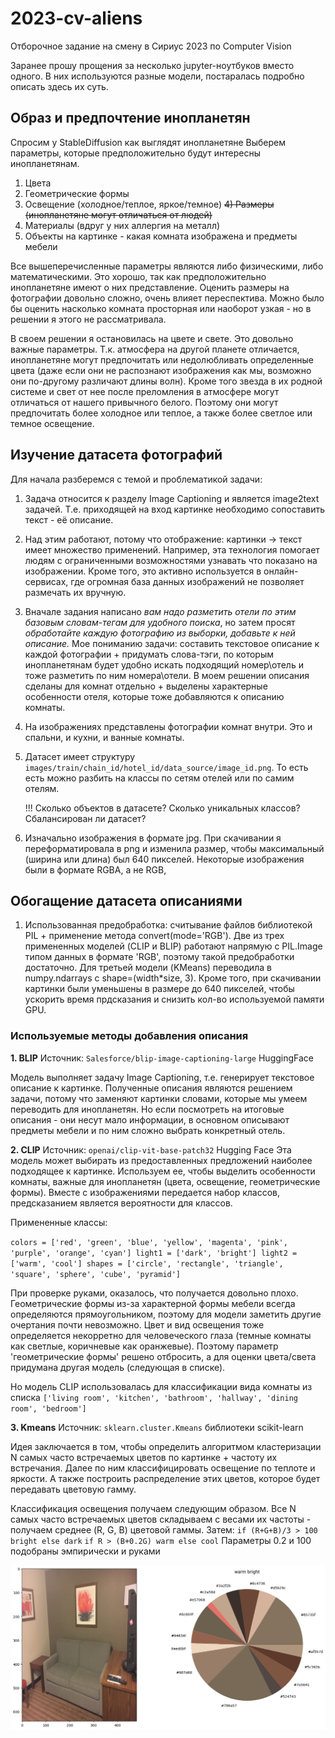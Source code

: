 # 2023-cv-aliens
Отборочное задание на смену в Сириус 2023 по Computer Vision

Заранее прошу прощения за несколько jupyter-ноутбуков вместо одного. В них используются разные модели, постаралась подробно описать здесь их суть.


## Образ и предпочтение инопланетян ##
Спросим у StableDiffusion как выглядят инопланетяне
Выберем параметры, которые предположительно будут интересны инопланетянам.

1) Цвета
2) Геометрические формы
3) Освещение (холодное/теплое, яркое/темное)
~~4) Размеры (инопланетяне могут отличаться от людей)~~
5) Материалы (вдруг у них аллергия на металл)
6) Объекты на картинке - какая комната изображена и предметы мебели

Все вышеперечисленные параметры являются либо физическими, либо математическими. Это хорошо, так как предположительно инопланетяне имеют о них представление.
Оценить размеры на фотографии довольно сложно, очень влияет переспектива. Можно было бы оценить насколько комната просторная или наоборот узкая - но в решении я этого не рассматривала.

В своем решении я остановилась на цвете и свете. Это довольно важные параметры. Т.к. атмосфера на другой планете отличается, инопланетяне могут предпочитать или недолюбливать определенные цвета (даже если они не распознают изображения как мы, возможно они по-другому различают длины волн). Кроме того звезда в их родной системе и свет от нее после преломления в атмосфере могут отличаться от нашего привычного белого. Поэтому они могут предпочитать более холодное или теплое, а также более светлое или темное освещение.


## Изучение датасета фотографий ##
Для начала разберемся с темой и проблематикой задачи:

1) Задача относится к разделу Image Captioning и является image2text задачей. Т.е. приходящей на вход картинке необходимо сопоставить текст - её описание.

2) Над этим работают, потому что отображение: картинки -> текст имеет множество применений. Например, эта технология помогает людям с ограниченными возможностями узнавать что показано на изображении. Кроме того, это активно используется в онлайн-сервисах, где огромная база данных изображений не позволяет размечать их вручную.

3) Вначале задания написано *вам надо разметить отели по этим базовым словам-тегам для удобного поиска*, но затем просят *обработайте каждую фотографию из выборки, добавьте к ней описание.* Мое пониманию задачи: составить текстовое описание к каждой фотографии + придумать слова-тэги, по которым инопланетянам будет удобно искать подходящий номер\отель и тоже разметить по ним номера\отели. В моем решении описания сделаны для комнат отдельно + выделены характерные особенности отеля, которые тоже добавляются к описанию комнаты. 

4) На изображениях представлены фотографии комнат внутри. Это и спальни, и кухни, и ванные комнаты.

5) Датасет имеет структуру `images/train/chain_id/hotel_id/data_source/image_id.png`. То есть есть можно разбить на классы по сетям отелей или по самим отелям.

   !!! Сколько объектов в датасете? Сколько уникальных классов? Сбалансирован ли датасет?

7) Изначально изображения в формате jpg. При скачивании я переформатировала в png и изменила размер, чтобы максимальный (ширина или длина) был 640 пикселей. Некоторые изображения были в формате RGBA, а не RGB, 


## Обогащение датасета описаниями ##

1) Использованная предобработка: считывание файлов библиотекой PIL + применение метода convert(mode='RGB'). Две из трех примененных моделей (CLIP и BLIP) работают напрямую с PIL.Image типом данных в формате 'RGB', поэтому такой предобработки достаточно. Для третьей модели (KMeans) переводила в numpy.ndarrays c shape=(width*size, 3). Кроме того, при скачивании картинки были уменьшены в размере до 640 пикселей, чтобы ускорить время прдсказания и снизить кол-во используемой памяти GPU.


### Используемые методы добавления описания ###

**1. BLIP** 
Источник: `Salesforce/blip-image-captioning-large` HuggingFace

Модель выполняет задачу Image Captioning, т.е. генерирует текстовое описание к картинке. Полученные описания являются решением задачи, потому что заменяют картинки словами, которые мы умеем переводить для инопланетян. Но если посмотреть на итоговые описания - они несут мало информации, в основном описывают предметы мебели и по ним сложно выбрать конкретный отель.

**2. CLIP**
Источник: `openai/clip-vit-base-patch32` Hugging Face
Эта модель может выбирать из предоставленных предложений наиболее подходящее к картинке. Используем ее, чтобы выделить особенности комнаты, важные для инопланетян (цвета, освещение, геометрические формы). Вместе с изображениями передается набор классов, предсказанием является вероятности для классов.

Примененные классы: 

`colors = ['red', 'green', 'blue', 'yellow', 'magenta', 'pink', 'purple', 'orange', 'cyan']
light1 = ['dark', 'bright']
light2 = ['warm', 'cool']
shapes = ['circle', 'rectangle', 'triangle', 'square', 'sphere', 'cube', 'pyramid']`

При проверке руками, оказалось, что получается довольно плохо. Геометрические формы из-за характерной формы мебели всегда определяются прямоугольником, поэтому для модели заметить другие очертания почти невозможно. Цвет и вид освещения тоже определяется некорретно для человеческого глаза (темные комнаты как светлые, коричневые как оранжевые).
Поэтому параметр 'геометрические формы' решено отбросить, а для оценки цвета/света придумана другая модель (следующая в списке).

Но модель CLIP использовалась для классификации вида комнаты из списка
`['living room', 'kitchen', 'bathroom', 'hallway', 'dining room', 'bedroom']`

**3. Kmeans**
Источник: `sklearn.cluster.Kmeans` библиотеки scikit-learn

Идея заключается в том, чтобы определить алгоритмом кластеризации N самых часто встречаемых цветов по картинке + частоту их встречания. Далее по ним классифицировать освещение по теплоте и яркости. А также построить распределение этих цветов, которое будет передавать цветовую гамму. 

Классификация освещения получаем следующим образом. Все N самых часто встречаемых цветов складываем с весами их частоты - получаем среднее (R, G, B) цветовой гаммы. Затем:
`if (R+G+B)/3 > 100 bright else dark`
`if R > (B+0.2G) warm else cool`
Параметры 0.2 и 100 подобраны эмпирически и руками

![Пример полученной цветовой гаммы и освещения](pics/Kmeans_example.png)

